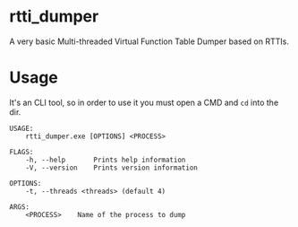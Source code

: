 # rtti_dumper
A very basic Multi-threaded Virtual Function Table Dumper based on RTTIs.

# Usage
It's an CLI tool, so in order to use it you must open a CMD and `cd` into the dir.
```
USAGE:
    rtti_dumper.exe [OPTIONS] <PROCESS>

FLAGS:
    -h, --help       Prints help information
    -V, --version    Prints version information

OPTIONS:
    -t, --threads <threads> (default 4)

ARGS:
    <PROCESS>    Name of the process to dump
```
